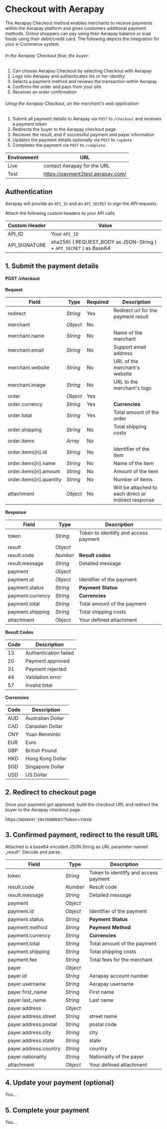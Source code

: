 # Checkout with Aerapay

The Aerapay Checkout method enables merchants to receive payments within the Aerapay platform and gives customers additional payment methods. Online shoppers can pay using their Aerapay balance or load funds using their debit/credit card. The following depicts the integration for your e-Commerce system.

###### In the Aerapay Checkout flow, the buyer:

1. Can choose Aerapay Checkout by selecting Checkout with Aerapay
2. Logs into Aerapay and authenticates his or her identity
3. Selects a payment method and reviews the transaction within Aerapay
4. Confirms the order and pays from your site
5. Receives an order confirmation

###### Uinsg the Aerapay Checkout, on the merchant's web application:

1. Submit all payment details to Aerapay via `POST` to `/checkout` and receives a payment token
2. Redirects the buyer to the Aerapay checkout page
3. Recieves the result, and if successful payment and payer information
4. Updates the payment details optionally via `POST` to `/update`
5. Completes the payment via `POST` to `/complete`

Environment | URL
------|------------
Live | contact Aerapay for the URL
Test | https://payment2test.aerapay.com/

## Authentication

Aerapay will provide an `API_ID` and an `API_SECRET` to sign the API requests.

Attach the following custom headers to your API calls

Custom Header | Value
------|------------
API_ID | Your `API_ID`
API_SIGNATURE | sha256( ( REQUEST_BODY as JSON-String ) + `API_SECRET` ) as Base64

## 1. Submit the payment details

#### POST /checkout

__Request__

Field | Type | Required | Description
------|------------|------------|------------
redirect | *String* | Yes | Redirect url for the payment result
merchant | *Object* | No | 
merchant.name | *String* | No | Name of the merchant
merchant.email | *String* | No | Support email address 
merchant.website | *String* | No | URL of the merchant's website 
merchant.image | *String* | No | URL to the merchant's logo
order | *Object* | Yes | 
order.currency | *String* | Yes | **Currencies**
order.total | *String* | Yes | Total amount of the order
order.shipping | *String* | No | Total shipping costs 
order.items | *Array* | No | 
order.items[n].id | *String* | No | Identifier of the item
order.items[n].name | *String* | No | Name of the item
order.items[n].amount | *String* | No | Amount of the item
order.items[n].quantity | *String* | No | Number of items
attachment | *Object* | No | Will be attached to each direct or indirect response

__Response__

Field | Type | Description
------|------------|------------
token | *String* | Token to identitfy and access payment
result | *Object* | 
result.code | *Number* | **Result codes**
result.message | *String* | Detailed message
payment | *Object* | 
payment.id | *Object* | Identifier of the payment
payment.status | *String* | **Payment Status**
payment.currency | *String* | **Currencies**
payment.total | *String* | Total amount of the payment
payment.shipping | *String* | Total shipping costs
attachment | *Object* | Your defined attachment

__Result Codes__

Code | Description
------|------------
13 | Authentication failed
20 | Payment approved
31 | Payment rejected
44 | Validation error
57 | Invalid total

__Currencies__

Code | Description
------|------------
AUD | Australian Dollar
CAD | Canadian Dollar
CNY | Yuan Renminbi
EUR | Euro
GBP | British Pound
HKD | Hong Kong Dollar
SGD | Singapore Dollar
USD | US Dollar


## 2. Redirect to checkout page

Once your payment got approved, build the checkout URL and redirect the buyer to the Aerapay checkout page.

https://`AERAPAY_ENVIRONMENT`/?token=`TOKEN`

## 3. Confirmed payment, redirect to the result URL

Attached is a base64 encoded JSON String as URL parameter named „result“. Decode and parse.

Field | Type | Description
------|------------|------------
token | *String* | Token to identitfy and access payment
result.code | *Number* | Result code
result.message | *String* | Detailed message
payment | *Object* | 
payment.id | *Object* | Identifier of the payment
payment.status | *String* | **Payment Status**
payment.method | *String* | **Payment Method**
payment.currency | *String* | **Currencies**
payment.total | *String* | Total amount of the payment
payment.shipping | *String* | Total shipping costs
payment.fee | *String* | Total fees for the merchant
payer | *Object* | 
payer.id | *String* | Aerapay account number
payer.username | *String* | Aerapay username
payer.first_name | *String* | First name
payer.last_name | *String* | Last name
payer.address | *Object* | 
payer.address.street | *String* | street name
payer.address.postal | *String* | postal code
payer.address.city | *String* | city
payer.address.state | *String* | state 
payer.address.country | *String* | country 
payer.nationality | *String* | Nationality of the payer
attachment | *Object* | Your defined attachment

## 4. Update your payment (optional)

You...

## 5. Complete your payment

You...
